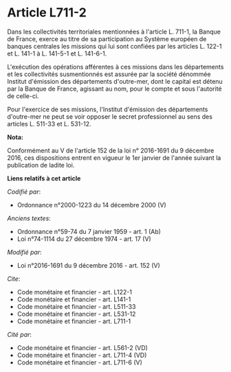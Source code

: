 # Article L711-2

Dans les collectivités territoriales mentionnées à l'article L. 711-1, la Banque de France, exerce au titre de sa
participation au Système européen de banques centrales les missions qui lui sont confiées par les articles L. 122-1 et L.
141-1 à L. 141-5-1 et L. 141-6-1. 

L'exécution des opérations afférentes à ces missions dans les départements et les collectivités susmentionnés est assurée par
la société dénommée Institut d'émission des départements d'outre-mer, dont le capital est détenu par la Banque de France,
agissant au nom, pour le compte et sous l'autorité de celle-ci. 

Pour l'exercice de ses missions, l'Institut d'émission des départements d'outre-mer ne peut se voir opposer le secret
professionnel au sens des articles L. 511-33 et L. 531-12.

**Nota:**

Conformément au V de l'article 152 de la loi n° 2016-1691 du 9 décembre 2016, ces dispositions entrent en vigueur le 1er
janvier de l'année suivant la publication de ladite loi.

**Liens relatifs à cet article**

_Codifié par_:

  - Ordonnance n°2000-1223 du 14 décembre 2000 (V)

_Anciens textes_:

  - Ordonnance n°59-74 du 7 janvier 1959 - art. 1 (Ab)
  - Loi n°74-1114 du 27 décembre 1974 - art. 17 (V)

_Modifié par_:

  - Loi n°2016-1691 du 9 décembre 2016 - art. 152 (V)

_Cite_:

  - Code monétaire et financier - art. L122-1
  - Code monétaire et financier - art. L141-1
  - Code monétaire et financier - art. L511-33
  - Code monétaire et financier - art. L531-12
  - Code monétaire et financier - art. L711-1

_Cité par_:

  - Code monétaire et financier - art. L561-2 (VD)
  - Code monétaire et financier - art. L711-4 (VD)
  - Code monétaire et financier - art. L711-6 (V)
